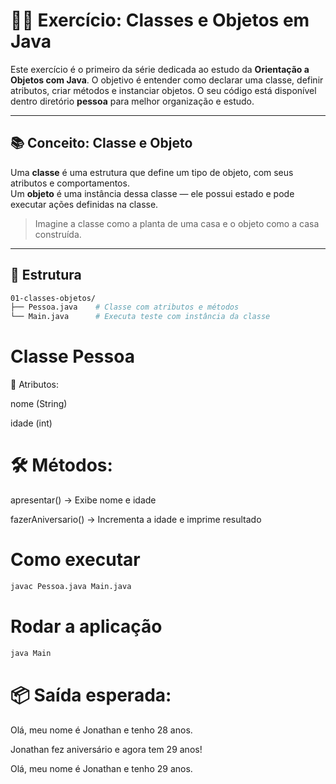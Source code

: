 # 🧑‍💻 Exercício: Classes e Objetos em Java

Este exercício é o primeiro da série dedicada ao estudo da **Orientação a Objetos com Java**. O objetivo é entender como declarar uma classe, definir atributos, criar métodos e instanciar objetos. O seu código está disponível dentro diretório 
**pessoa** para melhor organização e estudo.

---

## 📚 Conceito: Classe e Objeto

Uma **classe** é uma estrutura que define um tipo de objeto, com seus atributos e comportamentos.  
Um **objeto** é uma instância dessa classe — ele possui estado e pode executar ações definidas na classe.

> Imagine a classe como a planta de uma casa e o objeto como a casa construída.

---

## 🧱 Estrutura

```bash
01-classes-objetos/
├── Pessoa.java    # Classe com atributos e métodos
└── Main.java      # Executa teste com instância da classe
```

# Classe Pessoa

🔧 Atributos:

nome (String)

idade (int)

# 🛠️ Métodos:

apresentar() → Exibe nome e idade

fazerAniversario() → Incrementa a idade e imprime resultado

# Como executar

```bash
javac Pessoa.java Main.java
```
# Rodar a aplicação

```bash
java Main
```

# 📦 Saída esperada:

Olá, meu nome é Jonathan e tenho 28 anos.

Jonathan fez aniversário e agora tem 29 anos!

Olá, meu nome é Jonathan e tenho 29 anos.

    
